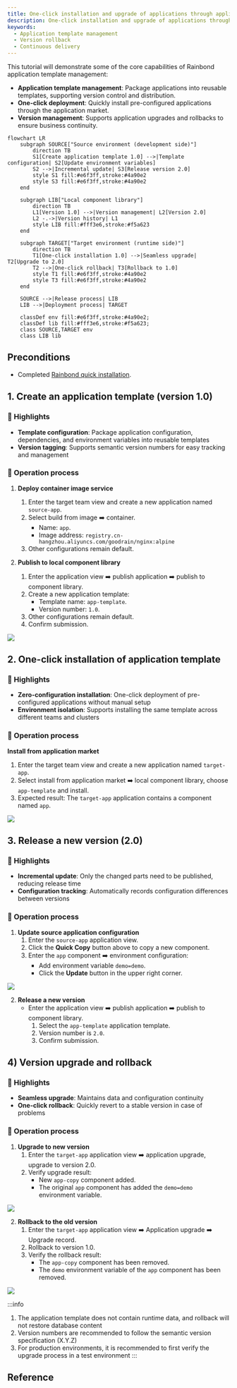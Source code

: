 ```yaml
---
title: One-click installation and upgrade of applications through application templates
description: One-click installation and upgrade of applications through Rainbond application templates, supporting version control and rapid deployment
keywords:
  - Application template management
  - Version rollback
  - Continuous delivery
---
```


This tutorial will demonstrate some of the core capabilities of Rainbond application template management:

- **Application template management**: Package applications into reusable templates, supporting version control and distribution.
- **One-click deployment**: Quickly install pre-configured applications through the application market.
- **Version management**: Supports application upgrades and rollbacks to ensure business continuity.

```mermaid
flowchart LR
    subgraph SOURCE["Source environment (development side)"]
        direction TB
        S1[Create application template 1.0] -->|Template configuration| S2[Update environment variables]
        S2 -->|Incremental update| S3[Release version 2.0]
        style S1 fill:#e6f3ff,stroke:#4a90e2
        style S3 fill:#e6f3ff,stroke:#4a90e2
    end

    subgraph LIB["Local component library"]
        direction TB
        L1[Version 1.0] -->|Version management| L2[Version 2.0]
        L2 -.->|Version history| L1
        style LIB fill:#fff3e6,stroke:#f5a623
    end

    subgraph TARGET["Target environment (runtime side)"]
        direction TB
        T1[One-click installation 1.0] -->|Seamless upgrade| T2[Upgrade to 2.0]
        T2 -->|One-click rollback| T3[Rollback to 1.0]
        style T1 fill:#e6f3ff,stroke:#4a90e2
        style T3 fill:#e6f3ff,stroke:#4a90e2
    end

    SOURCE -->|Release process| LIB
    LIB -->|Deployment process| TARGET

    classDef env fill:#e6f3ff,stroke:#4a90e2;
    classDef lib fill:#fff3e6,stroke:#f5a623;
    class SOURCE,TARGET env
    class LIB lib
```

## Preconditions

- Completed [Rainbond quick installation](/docs/quick-start/quick-install).

## 1. Create an application template (version 1.0)

### 🚀 Highlights

- **Template configuration**: Package application configuration, dependencies, and environment variables into reusable templates
- **Version tagging**: Supports semantic version numbers for easy tracking and management

### 🧩 Operation process

1. **Deploy container image service**
    1. Enter the target team view and create a new application named `source-app`.
    2. Select build from image ➡️ container.
        - Name: `app`.
        - Image address: `registry.cn-hangzhou.aliyuncs.com/goodrain/nginx:alpine`
    3. Other configurations remain default.

2. **Publish to local component library**
    1. Enter the application view ➡️ publish application ➡️ publish to component library.
    2. Create a new application template:
        - Template name: `app-template`.
        - Version number: `1.0`.
    3. Other configurations remain default.
    4. Confirm submission.

![](/docs/tutorial/app-template-manage/publish-app.png)

## 2. One-click installation of application template

### 🚀 Highlights

- **Zero-configuration installation**: One-click deployment of pre-configured applications without manual setup
- **Environment isolation**: Supports installing the same template across different teams and clusters

### 🧩 Operation process

**Install from application market**

1. Enter the target team view and create a new application named `target-app`.
2. Select install from application market ➡️ local component library, choose `app-template` and install.
3. Expected result: The `target-app` application contains a component named `app`.

![](/docs/tutorial/app-template-manage/install-app.png)

## 3. Release a new version (2.0)

### 🚀 Highlights

- **Incremental update**: Only the changed parts need to be published, reducing release time
- **Configuration tracking**: Automatically records configuration differences between versions

### 🧩 Operation process

1. **Update source application configuration**
    1. Enter the `source-app` application view.
    2. Click the **Quick Copy** button above to copy a new component.
    3. Enter the `app` component ➡️ environment configuration:
        - Add environment variable `demo=demo`.
        - Click the **Update** button in the upper right corner.

![](/docs/tutorial/app-template-manage/copy-app.png)

2. **Release a new version**
    - Enter the application view ➡️ publish application ➡️ publish to component library.
        1. Select the `app-template` application template.
        2. Version number is `2.0`.
        3. Confirm submission.

## 4) Version upgrade and rollback

### 🚀 Highlights

- **Seamless upgrade**: Maintains data and configuration continuity
- **One-click rollback**: Quickly revert to a stable version in case of problems

### 🧩 Operation process

1. **Upgrade to new version**
    1. Enter the `target-app` application view ➡️ application upgrade, upgrade to version 2.0.
    2. Verify upgrade result:
        - New `app-copy` component added.
        - The original `app` component has added the `demo=demo` environment variable.

![](/docs/tutorial/app-template-manage/upgrade-app.png)

2. **Rollback to the old version**
    1. Enter the `target-app` application view ➡️ Application upgrade ➡️ Upgrade record.
    2. Rollback to version 1.0.
    3. Verify the rollback result:
        - The `app-copy` component has been removed.
        - The `demo` environment variable of the `app` component has been removed.

![](/docs/tutorial/app-template-manage/rollback-app.png)

:::info

1. The application template does not contain runtime data, and rollback will not restore database content
2. Version numbers are recommended to follow the semantic version specification (X.Y.Z)
3. For production environments, it is recommended to first verify the upgrade process in a test environment
    :::

## Reference